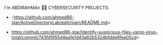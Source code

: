  I'm ABDIRAHMAn
 👨‍💻 CYBERSECURITY PROJECTS:



 
 <HOMEDIRECTORYLAB>

- -https://github.com/ahmed86-star/ActiveDirectoryLab/edit/main/README.md<


  
  
  <Identify suspicious files using virus total>
 - https://github.com/ahmed86-star/Identify-suspicious-files-using-virus-total/commit/743fdf955d4ea1e1d43a62b5324bfdde8fee05cd<


